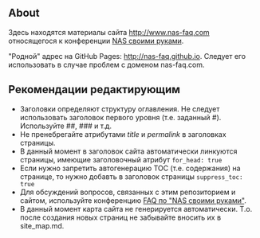 ## About
Здесь находятся материалы сайта http://www.nas-faq.com
относящегося к конференции [NAS своими руками](http://forum.ixbt.com/topic.cgi?id=109:82).

"Родной" адрес на GitHub Pages: http://nas-faq.github.io. Следует его использовать в случае проблем с доменом nas-faq.com.

## Рекомендации редактирующим

- Заголовки определяют структуру оглавления. Не следует использовать заголовок первого уровня (т.е. заданный #).
  Используйте ##, ### и т.д.
- Не пренебрегайте атрибутами _title_ и _permalink_ в заголовках страницы.
- В данный момент в заголовок сайта автоматически линкуются страницы, имеющие заголовочный атрибут ```for_head: true```
- Если нужно запретить автогенерацию TOC (т.е. содержания) на странице, то нужно добавть в заголовок страницы ```suppress_toc: true```
- Для обсуждений вопросов, связанных с этим репозиторием и сайтом, используйте
конференцию [FAQ по "NAS своими руками"](http://forum.ixbt.com/topic.cgi?id=0:60781).
- В данный момент карта сайта не генерируется автоматически. Т.о. после создания новых страниц
не забывайте вносить их в site_map.md.
